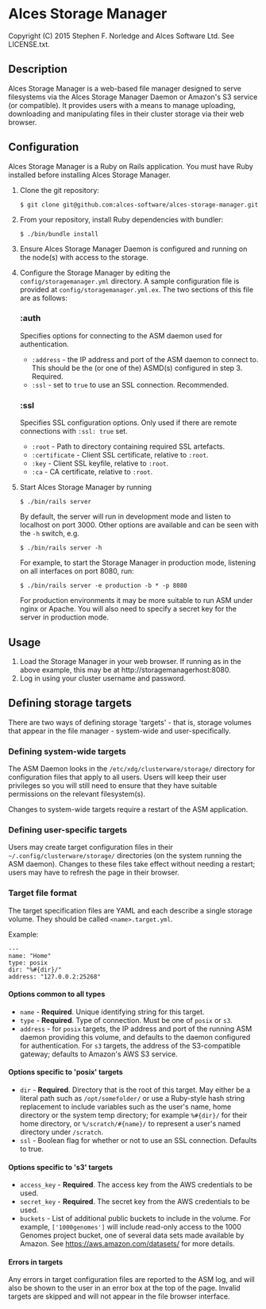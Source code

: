 # Alces Storage Manager
Copyright (C) 2015 Stephen F. Norledge and Alces Software Ltd. See LICENSE.txt.


## Description
Alces Storage Manager is a web-based file manager designed to serve filesystems
via the Alces Storage Manager Daemon or Amazon's S3 service (or compatible). It
provides users with a means to manage uploading, downloading and manipulating
files in their cluster storage via their web browser.

## Configuration
Alces Storage Manager is a Ruby on Rails application. You must have Ruby 
installed before installing Alces Storage Manager.

1. Clone the git repository:

   ```$ git clone git@github.com:alces-software/alces-storage-manager.git```

2. From your repository, install Ruby dependencies with bundler:

   ```$ ./bin/bundle install```

3. Ensure Alces Storage Manager Daemon is configured and running on the node(s)
   with access to the storage.

4. Configure the Storage Manager by editing the `config/storagemanager.yml`
directory. A sample configuration file is provided at 
`config/storagemanager.yml.ex`. The two sections of this file are as follows:

   ### :auth
   Specifies options for connecting to the ASM daemon used for authentication.
   * `:address` - the IP address and port of the ASM daemon to connect to. This
   should be the (or one of the) ASMD(s) configured in step 3. Required.
   * `:ssl` - set to `true` to use an SSL connection. Recommended.

   ### :ssl

   Specifies SSL configuration options. Only used if there are remote
   connections with `:ssl: true` set.

   * `:root` - Path to directory containing required SSL artefacts.
   * `:certificate` - Client SSL certificate, relative to `:root`.
   * `:key` - Client SSL keyfile, relative to `:root`.
   * `:ca` - CA certificate, relative to `:root`.

5. Start Alces Storage Manager by running 

   ```$ ./bin/rails server```
   
   By default, the server will run in development mode and listen to localhost
   on port 3000. Other options are available and can be seen with the `-h` 
   switch, e.g.
   
   ```$ ./bin/rails server -h```
   
   For example, to start the Storage Manager in production mode, listening on
   all interfaces on port 8080, run:
   
   ```$ ./bin/rails server -e production -b * -p 8080```
   
   For production environments it may be more suitable to run ASM under nginx
   or Apache. You will also need to specify a secret key for the server in 
   production mode.
 
## Usage
 1. Load the Storage Manager in your web browser. If running as in the above
 example, this may be at http://storagemanagerhost:8080.
 2. Log in using your cluster username and password.

## Defining storage targets
 
 There are two ways of defining storage 'targets' - that is, storage volumes
 that appear in the file manager - system-wide and user-specifically.
 
### Defining system-wide targets
 
 The ASM Daemon looks in the `/etc/xdg/clusterware/storage/` directory for
 configuration files that apply to all users. Users will keep their user
 privileges so you will still need to ensure that they have suitable
 permissions on the relevant filesystem(s).
 
 Changes to system-wide targets require a restart of the ASM application.
 
### Defining user-specific targets
 
 Users may create target configuration files in their 
 `~/.config/clusterware/storage/` directories (on the system running the ASM
 daemon). Changes to these files take effect without needing a restart; users
 may have to refresh the page in their browser.
 
### Target file format
 
 The target specification files are YAML and each describe a single storage
 volume. They should be called `<name>.target.yml`.
 
 Example:
 
 ```
 ---
name: "Home"
type: posix
dir: "%#{dir}/"
address: "127.0.0.2:25268"
```

#### Options common to all types

* `name` - **Required**. Unique identifying string for this target.
* `type` - **Required**. Type of connection. Must be one of `posix` or `s3`.
* `address` - for `posix` targets, the IP address and port of the running ASM
daemon providing this volume, and defaults to the daemon configured for
authentication. For `s3` targets, the address of the S3-compatible gateway;
defaults to Amazon's AWS S3 service.

#### Options specific to 'posix' targets

* `dir` - **Required**. Directory that is the root of this target. May either be a literal
path such as `/opt/somefolder/` or use a Ruby-style hash string replacement
to include variables such as the user's name, home directory or the system temp
directory; for example `%#{dir}/` for their home directory, or 
`%/scratch/#{name}/` to represent a user's named directory under `/scratch`.
* `ssl` - Boolean flag for whether or not to use an SSL connection. Defaults to
true.

#### Options specific to 's3' targets

* `access_key` - **Required**. The access key from the AWS credentials to be used.
* `secret_key` - **Required**. The secret key from the AWS credentials to be used.
* `buckets` - List of additional public buckets to include in the volume. For
example, `['1000genomes']` will include read-only access to the 1000 Genomes
project bucket, one of several data sets made available by Amazon. See 
https://aws.amazon.com/datasets/ for more details.

#### Errors in targets

Any errors in target configuration files are reported to the ASM log, and will
also be shown to the user in an error box at the top of the page. Invalid
targets are skipped and will not appear in the file browser interface.
